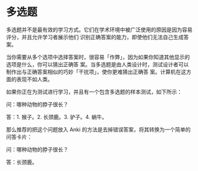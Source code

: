 # 多选题

多选题并不是最有效的学习方式。它们在学术环境中被广泛使用的原因是因为容易评分，并且允许学习者展示他们
识别正确答案的能力，即使他们无法自己生成答案。

当你需要从多个选项中选择答案时，很容易「作弊」，因为如果你知道其他显示的选项是什么，你可以猜出正确答
案。当多选题是由人类设计时，测试设计者可以制作出与正确答案相似的巧妙「干扰项」，使你更难猜出正确答
案。计算机在这方面的表现不如人类。

如果你正在为测试进行学习，并且有一个包含多选题的样本测试，如下所示：

问：哪种动物的脖子很长？

答：1. 猴子。2. 长颈鹿。3. 驴子。4. 蜗牛。

那么推荐的把这个问题放入 Anki 的方法是去掉错误答案，将其转换为一个简单的问答卡片：

问：哪种动物的脖子很长？

答：长颈鹿。
